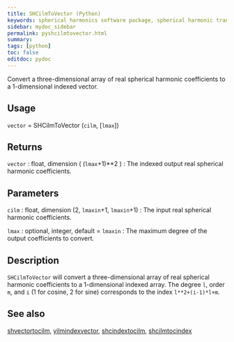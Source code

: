 ```yaml
---
title: SHCilmToVector (Python)
keywords: spherical harmonics software package, spherical harmonic transform, legendre functions, multitaper spectral analysis, fortran, Python, gravity, magnetic field
sidebar: mydoc_sidebar
permalink: pyshcilmtovector.html
summary:
tags: [python]
toc: false
editdoc: pydoc
---
```


Convert a three-dimensional array of real spherical harmonic coefficients to a 1-dimensional indexed vector.

## Usage

`vector` = SHCilmToVector (`cilm`, [`lmax`])

## Returns

`vector` : float, dimension ( (`lmax`+1)\*\*2 )
:   The indexed output real spherical harmonic coefficients.

## Parameters

`cilm` : float, dimension (2, `lmaxin`+1, `lmaxin`+1)
:   The input real spherical harmonic coefficients.

`lmax` : optional, integer, default = `lmaxin`
:   The maximum degree of the output coefficients to convert.

## Description

`SHCilmToVector` will convert a three-dimensional array of real spherical harmonic coefficients to a 1-dimensional indexed array.  The degree `l`, order `m`, and `i` (1 for cosine, 2 for sine) corresponds to the index `l**2+(i-1)*l+m`.

## See also

[shvectortocilm](pyshvectortocilm.html), [yilmindexvector](pyyilmindexvector.html), [shcindextocilm](pyshcindextocilm.html), [shcilmtocindex](pyshcilmtocindex.html)
